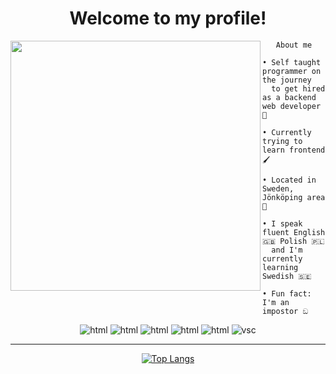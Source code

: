 <h1 align="center">Welcome to my profile!</h1>

<img src="https://avatars.githubusercontent.com/u/79018062?v=4" width="400" height="400" align="left"></img>

<div align="center">
    <code>‎About me‎</code>
</div>

<div>
<p></p>
</div>

```
• Self taught programmer on the journey
  to get hired as a backend web developer 🚀

• Currently trying to learn frontend 🖌️

• Located in Sweden, Jönköping area 💯

• I speak fluent English 🇬🇧 Polish 🇵🇱 
  and I'm currently learning Swedish 🇸🇪

• Fun fact: I'm an impostor ඞ

```

<p align="center">
    <img src="https://img.shields.io/badge/-Python-yellow?style=flat&logo=python" alt="html" />
    <img src="https://img.shields.io/badge/-HTML5-orange?style=flat&logo=html5" alt="html" />
    <img src="https://img.shields.io/badge/-CSS-blue?style=flat&logo=css3" alt="html" />
    <img src="https://img.shields.io/badge/-Node.js-gray?style=flat&logo=node.js" alt="html" />
    <img src="https://img.shields.io/badge/-Linux-525?style=flat&logo=linux" alt="html" />
    <img src="https://img.shields.io/badge/-Visual Studio Code-blue?style=flat&logo=VisualStudioCode" alt="vsc"/>
</p>

<hr></hr>

<div align="center">

[![Top Langs](https://github-readme-stats.vercel.app/api/top-langs/?username=wiktor-falek&layout=compact)](https://github.com/anuraghazra/github-readme-stats)

</div>

